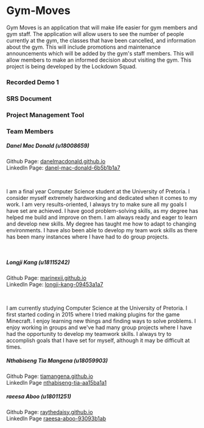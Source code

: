 # Gym-Moves

<!-- Description must be added here -->
Gym Moves is an application that will make life easier for gym members and gym staff. The application will allow users to see the number of people currently at the gym, the classes that have been cancelled, and information about the gym. This will include promotions and maintenance announcements which will be added by the gym's staff members. This will allow members to make an informed decision about visiting the gym. This project is being developed by the Lockdown Squad.

### Recorded Demo 1

<!-- Link to recorded must be added here -->

### SRS Document

<!-- Link to SRS document must be added here -->

### Project Management Tool

<!-- Link to PMT must be here must be added here -->

### Team Members

##### Danel Mac Donald (u18008659)

Github Page: [danelmacdonald.github.io](https://danelmacdonald.github.io/) <br/>
LinkedIn Page: [danel-mac-donald-6b5b1b1a7](https://www.linkedin.com/in/danel-mac-donald-6b5b1b1a7/) <br/>

<br/>

I am a final year Computer Science student at the University of Pretoria. I consider myself extremely hardworking and dedicated when it comes to my work. I am very results-oriented, I always try to make sure all my goals I have set are achieved. I have good problem-solving skills, as my degree has helped me build and improve on them. I am always ready and eager to learn and develop new skills. My degree has taught me how to adapt to changing environments. I have also been able to develop my team work skills as there has been many instances where I have had to do group projects.

<br/>

##### Longji Kang (u18115242)

Github Page: [marinexii.github.io](https://marinexii.github.io/) <br/>
LinkedIn Page: [longji-kang-09453a1a7](https://www.linkedin.com/in/longji-kang-09453a1a7/)

<br/>

I am currently studying Computer Science at the University of Pretoria. I first started coding in 2015 where I tried making plugins for the game Minecraft. I enjoy learning new things and finding ways to solve problems. I enjoy working in groups and we've had many group projects where I have had the opportunity to develop my teamwork skills. I always try to accomplish goals that I have set for myself, although it may be difficult at times. 

##### Nthabiseng Tia Mangena (u18059903)
Github Page: [tiamangena.github.io](https://tiamangena.github.io/)<br/>
LinkedIn Page [nthabiseng-tia-aa15ba1a1](https://www.linkedin.com/in/nthabiseng-tia-aa15ba1a1/)

<!-- Need to add description still -->

##### raeesa Aboo (u18011251)
Github Page: [raythedaisy.github.io](https://raythedaisy.github.io/)<br/>
LinkedIn Page [raeesa-aboo-93093b1ab](https://www.linkedin.com/in/raeesa-aboo-93093b1ab/)
